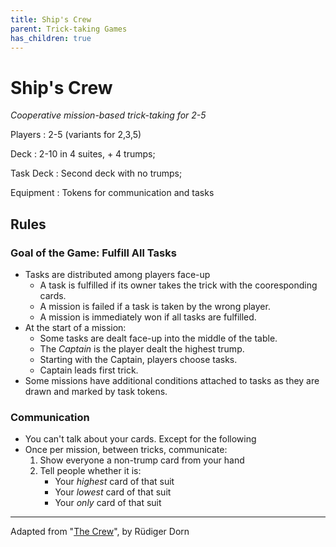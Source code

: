 ```yaml
---
title: Ship's Crew 
parent: Trick-taking Games
has_children: true
---
```


# Ship's Crew 

*Cooperative mission-based trick-taking for 2-5*

Players
: 2-5 (variants for 2,3,5)

Deck
: 2-10 in 4 suites, + 4 trumps;

Task Deck
: Second deck with no trumps;  

Equipment
: Tokens for communication and tasks 

## Rules

### Goal of the Game: **Fulfill All Tasks**

- Tasks are distributed among players face-up
    - A task is fulfilled if its owner takes the trick with the cooresponding cards.
    - A mission is failed if a task is taken by the wrong player.
    - A mission is immediately won  if all tasks are fulfilled.
- At the start of a mission:
    - Some tasks are dealt face-up into the middle of the table.
    - The *Captain* is the player dealt the highest trump.
    - Starting with the Captain, players choose tasks.
    - Captain leads first trick.
- Some missions have additional conditions attached to tasks as they are drawn and marked by task tokens.


### Communication

- You can't talk about your cards. Except for the following
- Once per mission, between tricks, communicate:
    1. Show everyone a non-trump card from your hand
    2. Tell people whether it is:
        - Your *highest* card of that suit
        - Your *lowest* card of that suit
        - Your *only* card of that suit
  





---

Adapted from "[The Crew](https://boardgamegeek.com/boardgame/284083/crew-quest-planet-nine)", by Rüdiger Dorn